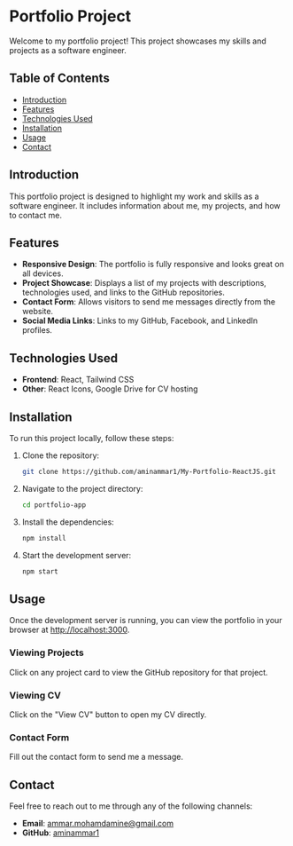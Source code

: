 # Portfolio Project

Welcome to my portfolio project! This project showcases my skills and projects as a software engineer.

## Table of Contents

- [Introduction](#introduction)
- [Features](#features)
- [Technologies Used](#technologies-used)
- [Installation](#installation)
- [Usage](#usage)
- [Contact](#contact)

## Introduction

This portfolio project is designed to highlight my work and skills as a software engineer. It includes information about me, my projects, and how to contact me.

## Features

- **Responsive Design**: The portfolio is fully responsive and looks great on all devices.
- **Project Showcase**: Displays a list of my projects with descriptions, technologies used, and links to the GitHub repositories.
- **Contact Form**: Allows visitors to send me messages directly from the website.
- **Social Media Links**: Links to my GitHub, Facebook, and LinkedIn profiles.

## Technologies Used

- **Frontend**: React, Tailwind CSS
- **Other**: React Icons, Google Drive for CV hosting

## Installation

To run this project locally, follow these steps:

1. Clone the repository:
   ```bash
   git clone https://github.com/aminammar1/My-Portfolio-ReactJS.git
   ```
2. Navigate to the project directory:
    ```bash
    cd portfolio-app
    ```
3. Install the dependencies:
    ```bash
    npm install
    ```
4. Start the development server:
    ```bash
    npm start
    ```

## Usage

Once the development server is running, you can view the portfolio in your browser at [http://localhost:3000](http://localhost:3000).

### Viewing Projects

Click on any project card to view the GitHub repository for that project.

### Viewing CV

Click on the "View CV" button to open my CV directly.

### Contact Form

Fill out the contact form to send me a message.

## Contact

Feel free to reach out to me through any of the following channels:

- **Email**: ammar.mohamdamine@gmail.com
- **GitHub**: [aminammar1](https://github.com/aminammar1)
